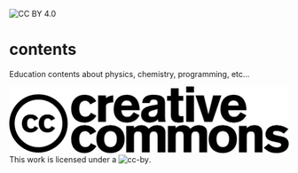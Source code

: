 ![CC BY 4.0](https://img.shields.io/badge/License-CC%20BY%204.0-lightgrey.svg)

# contents
Education contents about physics, chemistry, programming, etc...

![license](cc.logo.large.png) This work is licensed under a ![cc-by](https://creativecommons.org/licenses/by/4.0/).